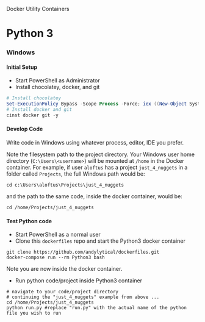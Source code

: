 Docker Utility Containers

# Python 3
### Windows
#### Initial Setup
* Start PowerShell as Administrator
* Install chocolatey, docker, and git
```PowerShell
# Install chocolatey
Set-ExecutionPolicy Bypass -Scope Process -Force; iex ((New-Object System.Net.WebClient).DownloadString('https://chocolatey.org/install.ps1'))
# Install docker and git
cinst docker git -y
```

#### Develop Code
Write code in Windows using whatever process, editor, IDE you prefer.

Note the filesystem path to the project directory.
Your Windows user home directory (`C:\Users\<username>`) will be mounted at `/home` in the Docker container.
For example, if user `aloftus` has a project `just_4_nuggets` in a folder called `Projects`, the full Windows path would be:
```
cd c:\Users\aloftus\Projects\just_4_nuggets
```
and the path to the same code, inside the docker container, would be:
```
cd /home/Projects/just_4_nuggets
```

#### Test Python code
* Start PowerShell as a normal user
* Clone this `dockerfiles` repo and start the Python3 docker container
```
git clone https://github.com/andylytical/dockerfiles.git
docker-compose run --rm Python3 bash
```
Note you are now inside the docker container.
* Run python code/project inside Python3 container
```
# navigate to your code/project directory
# continuing the "just_4_nuggets" example from above ...
cd /home/Projects/just_4_nuggets
python run.py #replace "run.py" with the actual name of the python file you wish to run
```

